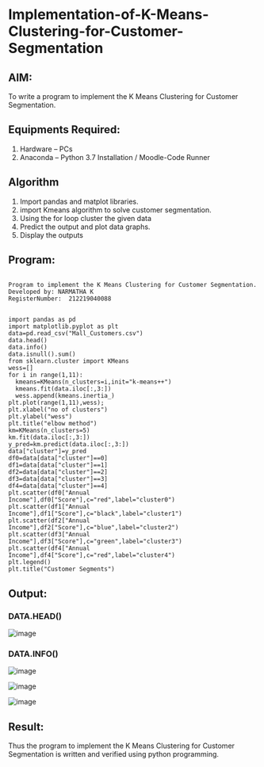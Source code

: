 # Implementation-of-K-Means-Clustering-for-Customer-Segmentation

## AIM:
To write a program to implement the K Means Clustering for Customer Segmentation.

## Equipments Required:
1. Hardware – PCs
2. Anaconda – Python 3.7 Installation / Moodle-Code Runner

## Algorithm
1. Import pandas and matplot libraries.
2. import Kmeans algorithm to solve customer segmentation.
3. Using the for loop cluster the given data
4. Predict the output and plot data graphs.
5. Display the outputs

## Program:
```

Program to implement the K Means Clustering for Customer Segmentation.
Developed by: NARMATHA K
RegisterNumber:  212219040088


import pandas as pd
import matplotlib.pyplot as plt
data=pd.read_csv("Mall_Customers.csv")
data.head()
data.info()
data.isnull().sum()
from sklearn.cluster import KMeans
wess=[]
for i in range(1,11):
  kmeans=KMeans(n_clusters=i,init="k-means++")
  kmeans.fit(data.iloc[:,3:])
  wess.append(kmeans.inertia_)
plt.plot(range(1,11),wess);
plt.xlabel("no of clusters")
plt.ylabel("wess")
plt.title("elbow method")
km=KMeans(n_clusters=5)
km.fit(data.iloc[:,3:])
y_pred=km.predict(data.iloc[:,3:])
data["cluster"]=y_pred
df0=data[data["cluster"]==0]
df1=data[data["cluster"]==1]
df2=data[data["cluster"]==2]
df3=data[data["cluster"]==3]
df4=data[data["cluster"]==4]
plt.scatter(df0["Annual Income"],df0["Score"],c="red",label="cluster0")
plt.scatter(df1["Annual Income"],df1["Score"],c="black",label="cluster1")
plt.scatter(df2["Annual Income"],df2["Score"],c="blue",label="cluster2")
plt.scatter(df3["Annual Income"],df3["Score"],c="green",label="cluster3")
plt.scatter(df4["Annual Income"],df4["Score"],c="red",label="cluster4")
plt.legend()
plt.title("Customer Segments")
```

## Output:
### DATA.HEAD()

![image](https://user-images.githubusercontent.com/94154683/172996931-802aaea1-a2f4-4aee-9c94-86d092c85541.png)

### DATA.INFO()

![image](https://user-images.githubusercontent.com/94154683/172996266-c938bc5f-3d84-423f-a511-eb1b4ec2a8ec.png)


![image](https://user-images.githubusercontent.com/94154683/172996301-7606d4bb-02a1-4a94-a376-67f5266c16bd.png)

![image](https://user-images.githubusercontent.com/94154683/172996315-b8213033-a0de-4c94-b5f7-76c903ce886b.png)



## Result:
Thus the program to implement the K Means Clustering for Customer Segmentation is written and verified using python programming.
